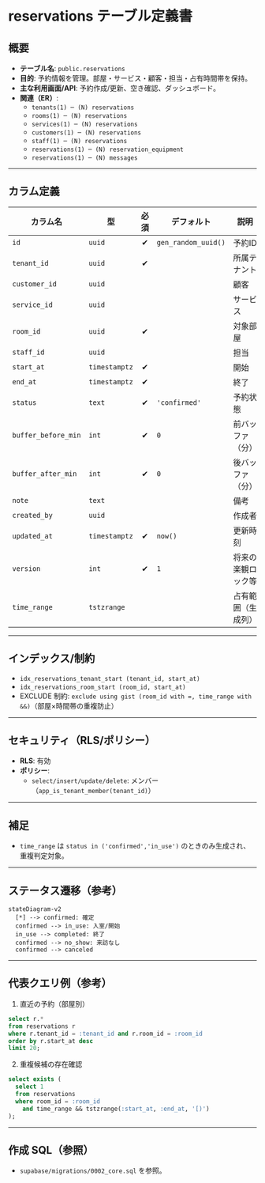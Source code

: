 # reservations テーブル定義書

## 概要
- **テーブル名**: `public.reservations`
- **目的**: 予約情報を管理。部屋・サービス・顧客・担当・占有時間帯を保持。
- **主な利用画面/API**: 予約作成/更新、空き確認、ダッシュボード。
- **関連（ER）**:
  - `tenants(1) ─ (N) reservations`
  - `rooms(1) ─ (N) reservations`
  - `services(1) ─ (N) reservations`
  - `customers(1) ─ (N) reservations`
  - `staff(1) ─ (N) reservations`
  - `reservations(1) ─ (N) reservation_equipment`
  - `reservations(1) ─ (N) messages`

---

## カラム定義

| カラム名 | 型 | 必須 | デフォルト | 説明 | 制約 |
| --- | --- | :-: | --- | --- | --- |
| `id` | `uuid` | ✔︎ | `gen_random_uuid()` | 予約ID | `primary key` |
| `tenant_id` | `uuid` | ✔︎ |  | 所属テナント | `references tenants(id) on delete cascade` |
| `customer_id` | `uuid` |  |  | 顧客 | `references customers(id) on delete set null` |
| `service_id` | `uuid` |  |  | サービス | `references services(id) on delete set null` |
| `room_id` | `uuid` | ✔︎ |  | 対象部屋 | `references rooms(id) on delete restrict` |
| `staff_id` | `uuid` |  |  | 担当 | `references staff(id) on delete set null` |
| `start_at` | `timestamptz` | ✔︎ |  | 開始 |  |
| `end_at` | `timestamptz` | ✔︎ |  | 終了 |  |
| `status` | `text` | ✔︎ | `'confirmed'` | 予約状態 | `check (status in ('confirmed','in_use','completed','no_show','canceled'))` |
| `buffer_before_min` | `int` | ✔︎ | `0` | 前バッファ（分） |  |
| `buffer_after_min` | `int` | ✔︎ | `0` | 後バッファ（分） |  |
| `note` | `text` |  |  | 備考 |  |
| `created_by` | `uuid` |  |  | 作成者 | `references auth.users(id) on delete set null` |
| `updated_at` | `timestamptz` | ✔︎ | `now()` | 更新時刻 |  |
| `version` | `int` | ✔︎ | `1` | 将来の楽観ロック等 |  |
| `time_range` | `tstzrange` |  |  | 占有範囲（生成列） | status が占有時のみ `[start-buffer, end+buffer)` |

---

## インデックス/制約
- `idx_reservations_tenant_start (tenant_id, start_at)`
- `idx_reservations_room_start (room_id, start_at)`
- EXCLUDE 制約: `exclude using gist (room_id with =, time_range with &&)`（部屋×時間帯の重複防止）

---

## セキュリティ（RLS/ポリシー）
- **RLS**: 有効
- **ポリシー**:
  - `select/insert/update/delete`: メンバー（`app_is_tenant_member(tenant_id)`）

---

## 補足
- `time_range` は `status in ('confirmed','in_use')` のときのみ生成され、重複判定対象。

---

## ステータス遷移（参考）

```mermaid
stateDiagram-v2
  [*] --> confirmed: 確定
  confirmed --> in_use: 入室/開始
  in_use --> completed: 終了
  confirmed --> no_show: 来訪なし
  confirmed --> canceled
```

---

## 代表クエリ例（参考）

1) 直近の予約（部屋別）
```sql
select r.*
from reservations r
where r.tenant_id = :tenant_id and r.room_id = :room_id
order by r.start_at desc
limit 20;
```

2) 重複候補の存在確認
```sql
select exists (
  select 1
  from reservations
  where room_id = :room_id
    and time_range && tstzrange(:start_at, :end_at, '[)')
);
```

---

## 作成 SQL（参照）
- `supabase/migrations/0002_core.sql` を参照。
